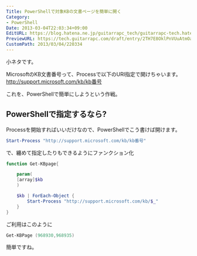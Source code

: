 ```yaml
---
Title: PowerShellで対象KBの文書ページを簡単に開く
Category:
- PowerShell
Date: 2013-03-04T22:03:34+09:00
EditURL: https://blog.hatena.ne.jp/guitarrapc_tech/guitarrapc-tech.hatenablog.com/atom/entry/6802418398340423768
PreviewURL: https://tech.guitarrapc.com/draft/entry/2TH7E8OklPnVUuAtmOavQO0Zfjg
CustomPath: 2013/03/04/220334
---
```


<!--
Date: 2013-03-04T22:03:34+09:00
URL: https://tech.guitarrapc.com/entry/2013/03/04/220334
-->

小ネタです。

MicrosoftのKB文書番号って、Processで以下のURI指定で開けちゃいます。
http://support.microsoft.com/kb/kb番号

これを、PowerShellで簡単にしようという作戦。



## PowerShellで指定するなら?

Processを開始すればいいだけなので、PowerShellでこう書けば開けます。

```ps1
Start-Process "http://support.microsoft.com/kb/kb番号"
```


で、纏めて指定したりもできるようにファンクション化

```ps1
function Get-KBpage{

	param(
	[array]$kb
	)

	$kb | ForEach-Object {
		Start-Process "http://support.microsoft.com/kb/$_"
	}
}
```


ご利用はこのように

```ps1
Get-KBPage (968930,968935)
```


簡単ですね。
